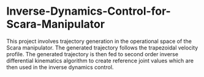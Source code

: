 # Inverse-Dynamics-Control-for-Scara-Manipulator
This project involves trajectory generation in the operational space of the Scara manipulator. The generated trajectory follows the trapezoidal velocity profile. The generated trajectory is then fed to second order inverse differential kinematics algorithm to create reference joint values which are then used in the inverse dynamics control.
